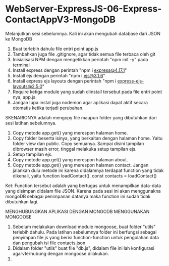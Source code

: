 # WebServer-ExpressJS-06-Express-ContactAppV3-MongoDB
Melanjutkan sesi sebelumnya.
Kali ini akan mengubah database dari JSON ke MongoDB

01. Buat terlebih dahulu file entri point app.js
02. Tambahkan juga file .gitignore, agar tidak semua file terbaca oleh git
03. Inisialisasi NPM dengan mengetikkan perintah "npm init -y" pada terminal
04. Install express dengan perintah "npm i express@4.17.1"
05. Install ejs dengan perintah "npm i ejs@3.1.6"
06. Install express ejs layouts dengan perintah "npm i express-ejs-layouts@2.5.0"
07. Require ketiga module yang sudah diinstall tersebut pada file entri point nya, app.js
08. Jangan lupa instal juga nodemon agar aplikasi dapat aktif secara otomatis ketika terjadi perubahan.

SKENARIONYA adalah mengopy file maupun folder yang dibutuhkan dari sesi latihan sebelumnya.

01. Copy metode app.get() yang merespon halaman home.
02. Copy folder beserta isinya, yang berkaitan dengan halaman home. Yaitu folder view dan public. Copy semuanya. Sampai disini tampilan dibrowser masih error, tinggal melakuka setup tampilan ejs.
03. Setup tampilan ejs.
04. Copy metode app.get() yang merespon halaman about.
05. Copy metode app.get() yang merespon halaman contact. Jangan jalankan dulu metode ini karena didalamnya terdapat function yang tidak dikenali, yaitu function loadContact().
const contacts = loadContact()

Ket: Function tersebut adalah yang bertugas untuk menampilkan data-data yang disimpan didalam file JSON. Karena pada sesi ini akan menggunakna mongoDB sebagai penimpanan datanya maka function ini sudah tidak dibutuhkan lagi.

MENGHUBUNGKAN APLIKASI DENGAN MONGODB MENGGUNAKAN MONGOOSE
01. Sebelum melakukan download module mongoose, buat folder "utils" terlebih dahulu. Pada latihan sebelumnya folder ini berfungsi sebagai penyimpan file js yang berisi function-function untuk pengolahan data dan pengubah isi file contacts.json
02. Didalam folder "utils" buat file "db.js", didalam file ini lah konfigurasi agarvterhubung dengan mongoose dilakukan.
03. 





